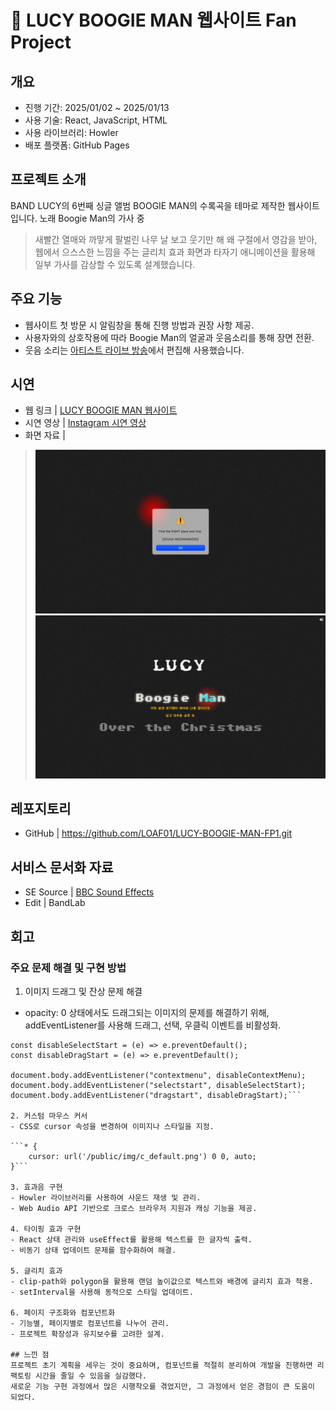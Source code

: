 # 👻 LUCY BOOGIE MAN 웹사이트 Fan Project

## 개요
- 진행 기간: 2025/01/02 ~ 2025/01/13
- 사용 기술: React, JavaScript, HTML
- 사용 라이브러리: Howler
- 배포 플랫폼: GitHub Pages

## 프로젝트 소개
BAND LUCY의 6번째 싱글 앨범 BOOGIE MAN의 수록곡을 테마로 제작한 웹사이트입니다.
노래 Boogie Man의 가사 중
> 새빨간 열매와 까맣게 팔벌린 나무 날 보고 웃기만 해 왜
구절에서 영감을 받아, 웹에서 으스스한 느낌을 주는 글리치 효과 화면과
타자기 애니메이션을 활용해 일부 가사를 감상할 수 있도록 설계했습니다.

## 주요 기능
- 웹사이트 첫 방문 시 알림창을 통해 진행 방법과 권장 사항 제공.
- 사용자와의 상호작용에 따라 Boogie Man의 얼굴과 웃음소리를 통해 장면 전환.
- 웃음 소리는 [아티스트 라이브 방송](https://youtu.be/vccsGS_m-wc?si=bpmTWKU7BnYtyUJk)에서 편집해 사용했습니다.

## 시연
- 웹 링크 | [LUCY BOOGIE MAN 웹사이트](https://loaf01.github.io/LUCY-BOOGIE-MAN-FP1/)
- 시연 영상 | [Instagram 시연 영상](https://www.instagram.com/reel/DEwtXBUSOat/?utm_source=ig_web_copy_link&igsh=MzRlODBiNWFlZA%3D%3D)
- 화면 자료 | 
> ![접속 화면](https://github.com/LOAF01/LUCY-BOOGIE-MAN-FP1/blob/main/landing_page.png)
> ![메인 화면](https://github.com/LOAF01/LUCY-BOOGIE-MAN-FP1/blob/main/main_page.png)

## 레포지토리
- GitHub | <https://github.com/LOAF01/LUCY-BOOGIE-MAN-FP1.git>

## 서비스 문서화 자료
- SE Source | [BBC Sound Effects](https://sound-effects.bbcrewind.co.uk/)
- Edit | BandLab

## 회고
### 주요 문제 해결 및 구현 방법
1. 이미지 드래그 및 잔상 문제 해결
  - opacity: 0 상태에서도 드래그되는 이미지의 문제를 해결하기 위해, addEventListener를 사용해 드래그, 선택, 우클릭 이벤트를 비활성화.

  ```const disableContextMenu = (e) => e.preventDefault();
  const disableSelectStart = (e) => e.preventDefault();
  const disableDragStart = (e) => e.preventDefault();

  document.body.addEventListener("contextmenu", disableContextMenu);
  document.body.addEventListener("selectstart", disableSelectStart);
  document.body.addEventListener("dragstart", disableDragStart);```

2. 커스텀 마우스 커서
  - CSS로 cursor 속성을 변경하여 이미지나 스타일을 지정.

  ```* {
      cursor: url('/public/img/c_default.png') 0 0, auto;
  }```

3. 효과음 구현
  - Howler 라이브러리를 사용하여 사운드 재생 및 관리.
  - Web Audio API 기반으로 크로스 브라우저 지원과 캐싱 기능을 제공.

4. 타이핑 효과 구현
  - React 상태 관리와 useEffect를 활용해 텍스트를 한 글자씩 출력.
  - 비동기 상태 업데이트 문제를 함수화하여 해결.

5. 글리치 효과
  - clip-path와 polygon을 활용해 랜덤 높이값으로 텍스트와 배경에 글리치 효과 적용.
  - setInterval을 사용해 동적으로 스타일 업데이트.

6. 페이지 구조화와 컴포넌트화
  - 기능별, 페이지별로 컴포넌트를 나누어 관리.
  - 프로젝트 확장성과 유지보수를 고려한 설계.

## 느낀 점
프로젝트 초기 계획을 세우는 것이 중요하며, 컴포넌트를 적절히 분리하여 개발을 진행하면 리팩토링 시간을 줄일 수 있음을 실감했다.
새로운 기능 구현 과정에서 많은 시행착오를 겪었지만, 그 과정에서 얻은 경험이 큰 도움이 되었다.
